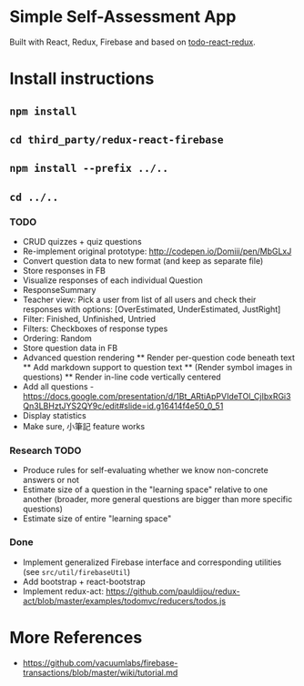 # Simple Self-Assessment App
Built with React, Redux, Firebase and based on [todo-react-redux](https://github.com/r-park/todo-react-redux).

# Install instructions
## `npm install`
## `cd third_party/redux-react-firebase`
## `npm install --prefix ../..`
## `cd ../..`


### TODO
* CRUD quizzes + quiz questions
* Re-implement original prototype: http://codepen.io/Domiii/pen/MbGLxJ
* Convert question data to new format (and keep as separate file)
* Store responses in FB
* Visualize responses of each individual Question
* ResponseSummary
* Teacher view: Pick a user from list of all users and check their responses with options: [OverEstimated, UnderEstimated, JustRight]
* Filter: Finished, Unfinished, Untried
* Filters: Checkboxes of response types
* Ordering: Random
* Store question data in FB
* Advanced question rendering
** Render per-question code beneath text
** Add markdown support to question text
** (Render symbol images in questions)
** Render in-line code vertically centered
* Add all questions - https://docs.google.com/presentation/d/1Bt_ARtiApPVIdeTOl_CjIbxRGi3Qn3LBHztJYS2QY9c/edit#slide=id.g16414f4e50_0_51
* Display statistics
* Make sure, 小筆記 feature works

### Research TODO
* Produce rules for self-evaluating whether we know non-concrete answers or not
* Estimate size of a question in the "learning space" relative to one another (broader, more general questions are bigger than more specific questions)
* Estimate size of entire "learning space"


### Done
* Implement generalized Firebase interface and corresponding utilities (see `src/util/firebaseUtil`)
* Add bootstrap + react-bootstrap
* Implement redux-act: https://github.com/pauldijou/redux-act/blob/master/examples/todomvc/reducers/todos.js


# More References
* https://github.com/vacuumlabs/firebase-transactions/blob/master/wiki/tutorial.md